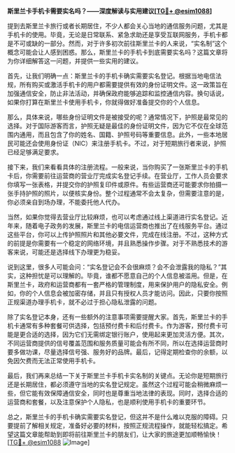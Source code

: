 **斯里兰卡手机卡需要实名吗？——深度解读与实用建议[[TG💪+ @esim1088](https://t.me/s/esim1088)]**

提到去斯里兰卡旅行或者长期居住，不少人都会关心当地的通信服务问题，尤其是手机卡的使用。毕竟，无论是日常联系、紧急求助还是享受互联网服务，手机卡都是不可或缺的一部分。然而，对于许多初次前往斯里兰卡的人来说，“实名制”这个概念可能会让人感到困惑。那么，斯里兰卡的手机卡到底需要实名吗？这篇文章将为你详细解答这一问题，并提供一些实用的建议。

首先，让我们明确一点：斯里兰卡的手机卡确实需要实名登记。根据当地电信法规，所有购买或激活手机卡的用户都需要提供有效的身份证明文件。这一政策旨在加强通信安全，防止非法活动，并确保政府能够追踪和监控通信内容。换句话说，如果你打算在斯里兰卡使用手机卡，你就得做好准备提交你的个人信息。

那么，具体来说，哪些身份证明文件是被接受的呢？通常情况下，护照是最常见的选择。对于国际游客而言，护照无疑是最佳的身份证明文件，因为它不仅在全球范围内通用，而且包含了你的姓名、国籍、护照号码等重要信息。此外，一些本地居民可能还会使用身份证（NIC）来注册手机卡。不过，对于短期旅行者来说，护照已经足够满足要求。

接下来，我们来看看具体的注册流程。一般来说，当你购买了一张斯里兰卡的手机卡后，你需要前往运营商的营业厅完成实名登记手续。在营业厅，工作人员会要求你填写一张表格，并提交你的护照复印件或原件。有些运营商还可能要求你拍摄一张手持护照的照片，以便核实身份。整个过程通常不会太复杂，但需要注意的是，你必须亲自到场办理，不能委托他人代办。

当然，如果你觉得去营业厅比较麻烦，也可以考虑通过线上渠道进行实名登记。近年来，随着电子政务的发展，斯里兰卡的电信运营商也推出了在线服务平台。通过这些平台，你可以上传护照照片和其他必要文件，完成在线注册。不过，这种方式的前提是你需要有一个稳定的网络环境，并且熟悉操作步骤。对于不熟悉技术的游客来说，可能还是选择线下办理更为稳妥。

说到这里，很多人可能会问：“实名登记会不会很麻烦？会不会泄露我的隐私？”其实，这种担忧是可以理解的。毕竟，谁都不愿意自己的个人信息被滥用。但是，在斯里兰卡，政府和运营商都有一套严格的管理制度，用来保护用户的隐私安全。例如，你的个人信息会被加密存储，并且只有授权人员才能访问。因此，只要你按照正规渠道办理手机卡，就不必过于担心隐私泄露的问题。

除了实名登记本身，还有一些额外的注意事项需要提醒大家。首先，斯里兰卡的手机卡通常有多种套餐可供选择，包括预付费卡和后付费卡。作为游客，预付费卡可能是更合适的选择，因为它们无需绑定银行账户，使用起来更加灵活方便。其次，不同运营商提供的信号覆盖范围和服务质量可能会有所不同，所以在选择运营商时要多做功课，尽量选择信号强、服务好的品牌。最后，记得定期检查你的余额，以免因欠费而无法正常使用手机卡。

最后，我们再来总结一下关于斯里兰卡手机卡实名制的关键点。无论你是短期旅行还是长期居住，都必须遵守当地的实名登记规定。虽然这个过程可能会稍微麻烦一些，但它能有效保障通信安全，同时也是尊重当地法律的表现。同时，选择合适的运营商和套餐，以及注意保护个人隐私，也是顺利使用手机卡的重要环节。

总之，斯里兰卡的手机卡确实需要实名登记，但这并不是什么难以克服的障碍。只要提前了解相关规定，准备好必要的材料，按照正规流程操作，就能轻松搞定。希望这篇文章能帮助到即将前往斯里兰卡的朋友们，让大家的旅途更加顺畅愉快！[[TG💪+ @esim1088](https://t.me/s/esim1088) ![Image](https://i.postimg.cc/4NQfJmqS/Snipaste-2025-05-13-00-14-12.png)]